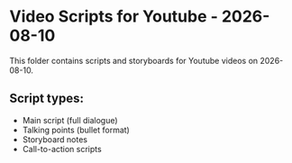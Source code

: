 # Video Scripts for Youtube - 2026-08-10

This folder contains scripts and storyboards for Youtube videos on 2026-08-10.

## Script types:
- Main script (full dialogue)
- Talking points (bullet format)
- Storyboard notes
- Call-to-action scripts
